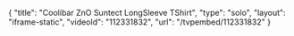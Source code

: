 {
    "title": "Coolibar ZnO Suntect LongSleeve TShirt",
    "type": "solo",
    "layout": "iframe-static",
    "videoId": "112331832",
    "url": "\/tvpembed\/112331832"
}